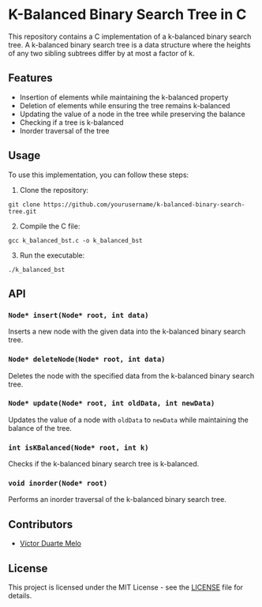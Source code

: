 # K-Balanced Binary Search Tree in C

This repository contains a C implementation of a k-balanced binary search tree. A k-balanced binary search tree is a data structure where the heights of any two sibling subtrees differ by at most a factor of k.

## Features

- Insertion of elements while maintaining the k-balanced property
- Deletion of elements while ensuring the tree remains k-balanced
- Updating the value of a node in the tree while preserving the balance
- Checking if a tree is k-balanced
- Inorder traversal of the tree

## Usage

To use this implementation, you can follow these steps:

1. Clone the repository:

```
git clone https://github.com/yourusername/k-balanced-binary-search-tree.git
```

2. Compile the C file:

```
gcc k_balanced_bst.c -o k_balanced_bst
```

3. Run the executable:

```
./k_balanced_bst
```

## API

### `Node* insert(Node* root, int data)`

Inserts a new node with the given data into the k-balanced binary search tree.

### `Node* deleteNode(Node* root, int data)`

Deletes the node with the specified data from the k-balanced binary search tree.

### `Node* update(Node* root, int oldData, int newData)`

Updates the value of a node with `oldData` to `newData` while maintaining the balance of the tree.

### `int isKBalanced(Node* root, int k)`

Checks if the k-balanced binary search tree is k-balanced.

### `void inorder(Node* root)`

Performs an inorder traversal of the k-balanced binary search tree.

## Contributors

- [Víctor Duarte Melo](https://github.com/victormeloasm)

## License

This project is licensed under the MIT License - see the [LICENSE](LICENSE) file for details.
